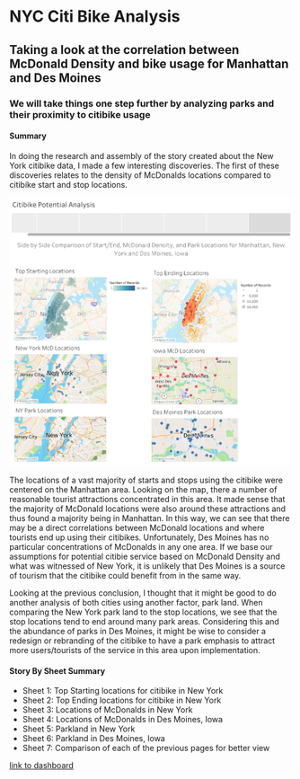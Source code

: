 # NYC Citi Bike Analysis
##  Taking a look at the correlation between McDonald Density and bike usage for Manhattan and Des Moines
### We will take things one step further by analyzing parks and their proximity to citibike usage

#### Summary
In doing the research and assembly of the story created about the New York citibike data, I made a few interesting discoveries. 
The first of these discoveries relates to the density of McDonalds locations compared to citibike start and stop locations. 

![Storyboard Comparison Slide](Comparison_Image/Comparison.png) 

The locations of a vast majority of starts and stops using the citibike were centered on the Manhattan area. Looking on the map, 
there a number of reasonable tourist attractions concentrated in this area. It made sense that the majority of McDonald locations 
were also around these attractions and thus found a majority being in Manhattan. In this way, we can see that there may be a direct
correlations between McDonald locations and where tourists end up using their citibikes. Unfortunately, Des Moines has no particular 
concentrations of McDonalds in any one area. If we base our assumptions for potential citibie service based on McDonald Density and 
what was witnessed of New York, it is unlikely that Des Moines is a source of tourism that the citibike could benefit from in the same way. 

Looking at the previous conclusion, I thought that it might be good to do another analysis of both cities using another factor, park land. 
When comparing the New York park land to the stop locations, we see that the stop locations tend to end around many park areas. Considering 
this and the abundance of parks in Des Moines, it might be wise to consider a redesign or rebranding of the citibike to have a park emphasis 
to attract more users/tourists of the service in this area upon implementation. 

#### Story By Sheet Summary
- Sheet 1: Top Starting locations for citibike in New York 
- Sheet 2: Top Ending locations for citibike in New York
- Sheet 3: Locations of McDonalds in New York
- Sheet 4: Locations of McDonalds in Des Moines, Iowa
- Sheet 5: Parkland in New York 
- Sheet 6: Parkland in Des Moines, Iowa
- Sheet 7: Comparison of each of the previous pages for better view

[link to dashboard](https://public.tableau.com/profile/nicholas.lambert#!/vizhome/tbchallengech14/CitibikePotentialAnalysis?publish=yes "Link to dashboard")
